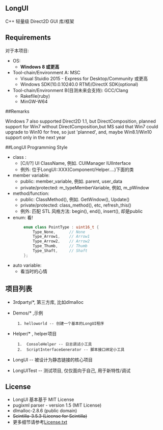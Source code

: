 ﻿## LongUI
 C++ 轻量级 Direct2D GUI 库/框架  

## Requirements
  
对于本项目:
  
  - OS: 
    - **Windows 8 或更高**
  - Tool-chain/Environment A: MSC  
    - Visual Stuidio 2015 - Express for Desktop/Community 或更高
    - Windows SDK(10.0.10240.0 RTM)/DirectX SDK(optional)
  - Tool-chain/Environment B(目测未来会支持): GCC/Clang  
    - Rakefile(ruby)
    - MinGW-W64
    
##Remarks
  
  Windows 7 also supported Direct2D 1.1, but DirectComposition, planned support
  for Win7 without DirectComposition,but MS said that Win7 could upgrade to 
  Win10 for free, so just 'planned', and, maybe Win8.1/Win10 support only in 
  the next year
  
##LongUI Programming Style
  
  - class :  
      - \[C/I/?\] UI ClassName, 例如. CUIManager IUIInterface  
      - 例外: 位于LongUI::XXX(Component/Helper....)下面的类
  - member variable:  
      - public: member_variable, 例如. parent, user_data  
      - private/protected: m_typeMemberVariable, 例如, m_pWindow
  - method/function:  
      - public: ClassMethod(), 例如. GetWindow(), Update()
      - private/protected:  class_method(), etc, refresh_this()  
      - 例外: 匹配 STL 风格方法: begin(), end(), insert(), 却是public
  - enum:  看!
```cpp
        enum class PointType : uint16_t {
            Type_None,      // None
            Type_Arrow1,    // Arrow1
            Type_Arrow2,    // Arrow2
            Type_Thumb,     // Thumb
            Type_Shaft,     // Shaft
        };
```
  - auto variable:  
    - 看当时的心情
    

## 项目列表
  
  - 3rdparty/*, 第三方库, 比如dlmalloc
  - Demos/* ,示例
  
          1. helloworld -- 创建一个基本的LongUI程序
  - Helper/* , helper项目
  
          1.  ConsoleHelper -- 日志调试小工具
          2.  ScriptInterfaceGenerator -- 脚本接口绑定小工具
  - LongUI -- 被设计为静态链接的核心项目
  - LongUITest -- 测试项目, 仅仅面向于自己, 用于新特性/调试
  
 ## License
   
   - LongUI 基本基于 MIT License
   - pugixml parser - version 1.5 (MIT License)
   - dlmalloc-2.8.6 (public domain)
   - ~~Scintilla-3.5.3 (License for Scintilla)~~
   - 更多细节请参考[License.txt](/License.txt)
   